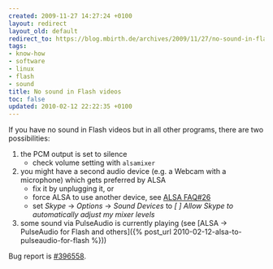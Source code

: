 ```yaml
---
created: 2009-11-27 14:27:24 +0100
layout: redirect
layout_old: default
redirect_to: https://blog.mbirth.de/archives/2009/11/27/no-sound-in-flash-videos.html
tags:
- know-how
- software
- linux
- flash
- sound
title: No sound in Flash videos
toc: false
updated: 2010-02-12 22:22:35 +0100
---
```


If you have no sound in Flash videos but in all other programs, there are two possibilities:

1. the PCM output is set to silence
    * check volume setting with `alsamixer`
1. you might have a second audio device (e.g. a Webcam with a microphone) which gets preferred by ALSA
    * fix it by unplugging it, or
    * force ALSA to use another device, see [ALSA FAQ#26](http://alsa.opensrc.org/FAQ026)
    * set *Skype* → *Options* → *Sound Devices* to *[  ] Allow Skype to automatically adjust my mixer levels*
1. some sound via PulseAudio is currently playing (see [ALSA → PulseAudio for Flash and others]({% post_url 2010-02-12-alsa-to-pulseaudio-for-flash %}))

Bug report is [#396558](https://bugs.launchpad.net/ubuntu/+source/flashplugin-nonfree/+bug/396558).